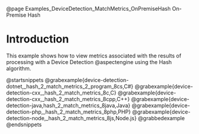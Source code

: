 @page Examples_DeviceDetection_MatchMetrics_OnPremiseHash On-Premise Hash

# Introduction

This example shows how to view metrics associated with the results of processing with a Device Detection
@aspectengine using the Hash algorithm.

@startsnippets
@grabexample{device-detection-dotnet,_hash_2_match_metrics_2_program_8cs,C#}
@grabexample{device-detection-cxx,_hash_2_match_metrics_8c,C}
@grabexample{device-detection-cxx,_hash_2_match_metrics_8cpp,C++}
@grabexample{device-detection-java,hash_2_match_metrics_8java,Java}
@grabexample{device-detection-php,_hash_2_match_metrics_8php,PHP}
@grabexample{device-detection-node,_hash_2_match_metrics_8js,Node.js}
@grabbedexample
@endsnippets
